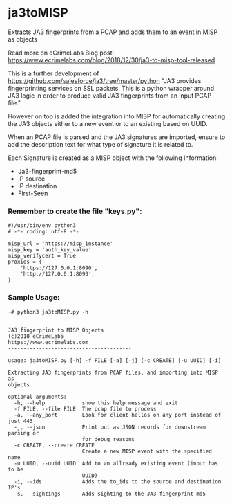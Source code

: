 # ja3toMISP

Extracts JA3 fingerprints from a PCAP and adds them to an event in MISP as objects

Read more on eCrimeLabs Blog post:
https://www.ecrimelabs.com/blog/2018/12/30/ja3-to-misp-tool-released

This is a further development of https://github.com/salesforce/ja3/tree/master/python
"JA3 provides fingerprinting services on SSL packets. This is a python wrapper around JA3 logic in order to produce valid JA3 fingerprints from an input PCAP file."

However on top is added the integration into MISP for automatically creating the JA3 objects either to a new event or to an existing based on UUID.

When an PCAP file is parsed and the JA3 signatures are imported, ensure to add the description text for what type of signature it is related to.

Each Signature is created as a MISP object with the following Information:
- Ja3-fingerprint-md5
- IP source
- IP destination
- First-Seen

### Remember to create the file "keys.py":
```
#!/usr/bin/env python3
# -*- coding: utf-8 -*-

misp_url = 'https://misp_instance'
misp_key = 'auth_key_value'
misp_verifycert = True
proxies = {
    'https://127.0.0.1:8090',
    'http://127.0.0.1:8090',
}

```

### Sample Usage:
```
~# python3 ja3toMISP.py -h


JA3 fingerprint to MISP Objects
(c)2018 eCrimeLabs
https://www.ecrimelabs.com
----------------------------------------

usage: ja3toMISP.py [-h] -f FILE [-a] [-j] [-c CREATE] [-u UUID] [-i]

Extracting JA3 fingerprints from PCAP files, and importing into MISP as
objects

optional arguments:
  -h, --help            show this help message and exit
  -f FILE, --file FILE  The pcap file to process
  -a, --any_port        Look for client hellos on any port instead of just 443
  -j, --json            Print out as JSON records for downstream parsing or
                        for debug reasons
  -c CREATE, --create CREATE
                        Create a new MISP event with the specified name
  -u UUID, --uuid UUID  Add to an allready existing event (input has to be
                        UUID)
  -i, --ids             Adds the to_ids to the source and destination IP's
  -s, --sightings       Adds sighting to the JA3-fingerprint-md5

```
